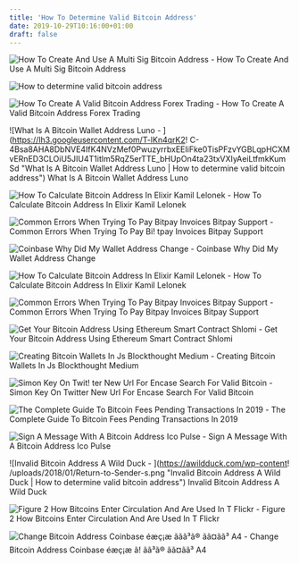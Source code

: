 ```yaml
---
title: 'How To Determine Valid Bitcoin Address'
date: 2019-10-29T10:16:00+01:00
draft: false
---
```


![How To Create And Use A Multi Sig Bitcoin Address - ](https://i2.wp.com/cryptorials.io/wp-content/uploads/2015/07/multi-sig-address-redeem-script.png "How To Create And Use A Multi Sig Bitcoin Address | How to determine valid bitcoin address") How To Create And Use A Multi Sig Bitcoin Address

![How to determine valid bitcoin address](https://live.staticflickr.com/2869/9094469396_0f4048b062_b.jpg "How to determine valid bitcoin address") 

![How To Create A Valid Bitcoin Address Forex Trading - ](https://pbs.twimg.com/media/CcCznwwVAAAjiBk.jpg "How To Create A Valid Bitcoin Address Forex Trading | How to determine valid bitcoin address") How To Create A Valid Bitcoin Address Forex Trading

![What Is A Bitcoin Wallet Address Luno - ](https://lh3.googleusercontent.com/T-lKn4qrK2!   C-4Bsa8AHA8DbNVE4IfK4NVzMef0PwuzyrrbxEEIiFke0TisPFzvYGBLqpHCXMvERnED3CLOiU5JIU4T1itlm5RqZ5erTTE_bHUpOn4ta23txVXIyAeiLtfmkKumSd "What Is A Bitcoin Wallet Address Luno | How to determine valid bitcoin address") What Is A Bitcoin Wallet Address Luno

![How To Calculate Bitcoin Address In Elixir Kamil Lelonek - ](https://miro.medium.com/max/1200/1*GI2NDJnhU14lBG-Fc0Magw.png "How To Calculate Bitcoin Address In Elixir Kamil Lelonek | How to determine valid bitcoin address") How To Calculate Bitcoin Address In Elixir Kamil Lelonek

![Common Errors When Trying To Pay Bitpay Invoices Bitpay Support - ](https://support.bitpay.com/hc/article_attachments/360008697072/btcdotcom2.jpg "Common Errors When Trying To Pay Bitpay Invoices Bitpay Support | How to determine !   valid bitcoin address") Common Errors When Trying To Pay Bi! tpay Invoices Bitpay Support

![Coinbase Why Did My Wallet Address Change - ](https://support.coinbase.com/customer/portal/attachments/567071 "Coinbase Why Did My Wallet Address Change | How to determine valid bitcoin address") Coinbase Why Did My Wallet Address Change

![How To Calculate Bitcoin Address In Elixir Kamil Lelonek - ](https://cdn-images-1.medium.com/fit/t/1600/480/1*UDdaWWUwZ2SnTYGcXNYXTA.png "How To Calculate Bitcoin Address In Elixir Kamil Lelonek | How to determine valid bitcoin address") How To Calculate Bitcoin Address In Elixir Kamil Lelonek

![Common Errors When Trying To Pay Bitpay Invoices Bitpay Support - ](https://support.bitpay.com/hc/article_attachments/360003871691/payment-protocol.png "Common Errors When Trying To Pay Bitpay Invoices!    Bitpay Support | How to determine valid bitcoin address") Common Errors When Trying To Pay Bitpay Invoices Bitpay Support

![Get Your Bitcoin Address Using Ethereum Smart Contract Shlomi - ](https://i1.wp.com/zeltsinger.com/wp-content/uploads/2017/07/bitaddress.png?ssl=1 "Get Your Bitcoin Address Using Ethereum Smart Contract Shlomi | How to determine valid bitcoin address") Get Your Bitcoin Address Using Ethereum Smart Contract Shlomi

![Creating Bitcoin Wallets In Js Blockthought Medium - ](https://miro.medium.com/max/1838/1*GL6Jxp4TAo-bjEi8-ux7LA.png "Creating Bitcoin Wallets In Js Blockthought Medium | How to determine valid bitcoin address") Creating Bitcoin Wallets In Js Blockthought Medium

![Simon Key On Twit!   ter New Url For Encase Search For Valid Bitcoin - ](https://pbs.twimg.com/media/DI82i8PW0AEu9sy.jpg "Simon Key On!    Twitter New Url For Encase Search For Valid Bitcoin | How to determine valid bitcoin address") Simon Key On Twitter New Url For Encase Search For Valid Bitcoin

![The Complete Guide To Bitcoin Fees Pending Transactions In 2019 - ](https://99bitcoins.com/wp-content/uploads/2018/08/Screen-Shot-2018-08-16-at-23.51.16.png "The Complete Guide To Bitcoin Fees Pending Transactions In 2019 | How to determine valid bitcoin address") The Complete Guide To Bitcoin Fees Pending Transactions In 2019

![Sign A Message With A Bitcoin Address Ico Pulse - ](https://icopulse.com/blog/wp-content/uploads/2018/03/verified-bitcoin-message.jpg "Sign A Message With A Bitcoin Address Ico Pulse | How to determine valid bitcoin address") Sign A Message With A Bitcoin Address Ico Pulse

![Invalid Bitcoin Address A Wild Duck - ](https://awildduck.com/wp-content!   /uploads/2018/01/Return-to-Sender-s.png "Invalid Bitcoin Address A Wild Duck | How to determine valid bitcoin address") Invalid Bitcoin Address A Wild Duck

![Figure 2 How Bitcoins Enter Circulation And Are Used In T Flickr - ](https://live.staticflickr.com/2869/9094469396_0f4048b062_b.jpg "Figure 2 How Bitcoins Enter Circulation And Are Used In T Flickr | How to determine valid bitcoin address") Figure 2 How Bitcoins Enter Circulation And Are Used In T Flickr

![Change Bitcoin Address Coinbase éæç¡æ ãã­ã³ã® ã­ã¤ãã³ A4 - ](https://i.ytimg.com/vi/0-WLBsKL1k0/maxresdefault.jpg "Change Bitcoin Address Coinbase éæç¡æ ãã­ã³ã® ã­ã¤ãã³ A4 | How to determine valid bitcoin address") Change Bitcoin Address Coinbase éæç¡æ ã! ã­ã³ã® ã­ã¤ãã³ A4